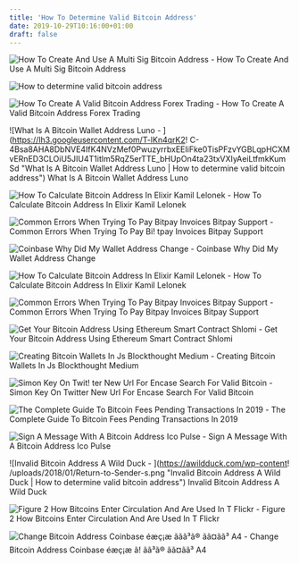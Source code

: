 ```yaml
---
title: 'How To Determine Valid Bitcoin Address'
date: 2019-10-29T10:16:00+01:00
draft: false
---
```


![How To Create And Use A Multi Sig Bitcoin Address - ](https://i2.wp.com/cryptorials.io/wp-content/uploads/2015/07/multi-sig-address-redeem-script.png "How To Create And Use A Multi Sig Bitcoin Address | How to determine valid bitcoin address") How To Create And Use A Multi Sig Bitcoin Address

![How to determine valid bitcoin address](https://live.staticflickr.com/2869/9094469396_0f4048b062_b.jpg "How to determine valid bitcoin address") 

![How To Create A Valid Bitcoin Address Forex Trading - ](https://pbs.twimg.com/media/CcCznwwVAAAjiBk.jpg "How To Create A Valid Bitcoin Address Forex Trading | How to determine valid bitcoin address") How To Create A Valid Bitcoin Address Forex Trading

![What Is A Bitcoin Wallet Address Luno - ](https://lh3.googleusercontent.com/T-lKn4qrK2!   C-4Bsa8AHA8DbNVE4IfK4NVzMef0PwuzyrrbxEEIiFke0TisPFzvYGBLqpHCXMvERnED3CLOiU5JIU4T1itlm5RqZ5erTTE_bHUpOn4ta23txVXIyAeiLtfmkKumSd "What Is A Bitcoin Wallet Address Luno | How to determine valid bitcoin address") What Is A Bitcoin Wallet Address Luno

![How To Calculate Bitcoin Address In Elixir Kamil Lelonek - ](https://miro.medium.com/max/1200/1*GI2NDJnhU14lBG-Fc0Magw.png "How To Calculate Bitcoin Address In Elixir Kamil Lelonek | How to determine valid bitcoin address") How To Calculate Bitcoin Address In Elixir Kamil Lelonek

![Common Errors When Trying To Pay Bitpay Invoices Bitpay Support - ](https://support.bitpay.com/hc/article_attachments/360008697072/btcdotcom2.jpg "Common Errors When Trying To Pay Bitpay Invoices Bitpay Support | How to determine !   valid bitcoin address") Common Errors When Trying To Pay Bi! tpay Invoices Bitpay Support

![Coinbase Why Did My Wallet Address Change - ](https://support.coinbase.com/customer/portal/attachments/567071 "Coinbase Why Did My Wallet Address Change | How to determine valid bitcoin address") Coinbase Why Did My Wallet Address Change

![How To Calculate Bitcoin Address In Elixir Kamil Lelonek - ](https://cdn-images-1.medium.com/fit/t/1600/480/1*UDdaWWUwZ2SnTYGcXNYXTA.png "How To Calculate Bitcoin Address In Elixir Kamil Lelonek | How to determine valid bitcoin address") How To Calculate Bitcoin Address In Elixir Kamil Lelonek

![Common Errors When Trying To Pay Bitpay Invoices Bitpay Support - ](https://support.bitpay.com/hc/article_attachments/360003871691/payment-protocol.png "Common Errors When Trying To Pay Bitpay Invoices!    Bitpay Support | How to determine valid bitcoin address") Common Errors When Trying To Pay Bitpay Invoices Bitpay Support

![Get Your Bitcoin Address Using Ethereum Smart Contract Shlomi - ](https://i1.wp.com/zeltsinger.com/wp-content/uploads/2017/07/bitaddress.png?ssl=1 "Get Your Bitcoin Address Using Ethereum Smart Contract Shlomi | How to determine valid bitcoin address") Get Your Bitcoin Address Using Ethereum Smart Contract Shlomi

![Creating Bitcoin Wallets In Js Blockthought Medium - ](https://miro.medium.com/max/1838/1*GL6Jxp4TAo-bjEi8-ux7LA.png "Creating Bitcoin Wallets In Js Blockthought Medium | How to determine valid bitcoin address") Creating Bitcoin Wallets In Js Blockthought Medium

![Simon Key On Twit!   ter New Url For Encase Search For Valid Bitcoin - ](https://pbs.twimg.com/media/DI82i8PW0AEu9sy.jpg "Simon Key On!    Twitter New Url For Encase Search For Valid Bitcoin | How to determine valid bitcoin address") Simon Key On Twitter New Url For Encase Search For Valid Bitcoin

![The Complete Guide To Bitcoin Fees Pending Transactions In 2019 - ](https://99bitcoins.com/wp-content/uploads/2018/08/Screen-Shot-2018-08-16-at-23.51.16.png "The Complete Guide To Bitcoin Fees Pending Transactions In 2019 | How to determine valid bitcoin address") The Complete Guide To Bitcoin Fees Pending Transactions In 2019

![Sign A Message With A Bitcoin Address Ico Pulse - ](https://icopulse.com/blog/wp-content/uploads/2018/03/verified-bitcoin-message.jpg "Sign A Message With A Bitcoin Address Ico Pulse | How to determine valid bitcoin address") Sign A Message With A Bitcoin Address Ico Pulse

![Invalid Bitcoin Address A Wild Duck - ](https://awildduck.com/wp-content!   /uploads/2018/01/Return-to-Sender-s.png "Invalid Bitcoin Address A Wild Duck | How to determine valid bitcoin address") Invalid Bitcoin Address A Wild Duck

![Figure 2 How Bitcoins Enter Circulation And Are Used In T Flickr - ](https://live.staticflickr.com/2869/9094469396_0f4048b062_b.jpg "Figure 2 How Bitcoins Enter Circulation And Are Used In T Flickr | How to determine valid bitcoin address") Figure 2 How Bitcoins Enter Circulation And Are Used In T Flickr

![Change Bitcoin Address Coinbase éæç¡æ ãã­ã³ã® ã­ã¤ãã³ A4 - ](https://i.ytimg.com/vi/0-WLBsKL1k0/maxresdefault.jpg "Change Bitcoin Address Coinbase éæç¡æ ãã­ã³ã® ã­ã¤ãã³ A4 | How to determine valid bitcoin address") Change Bitcoin Address Coinbase éæç¡æ ã! ã­ã³ã® ã­ã¤ãã³ A4